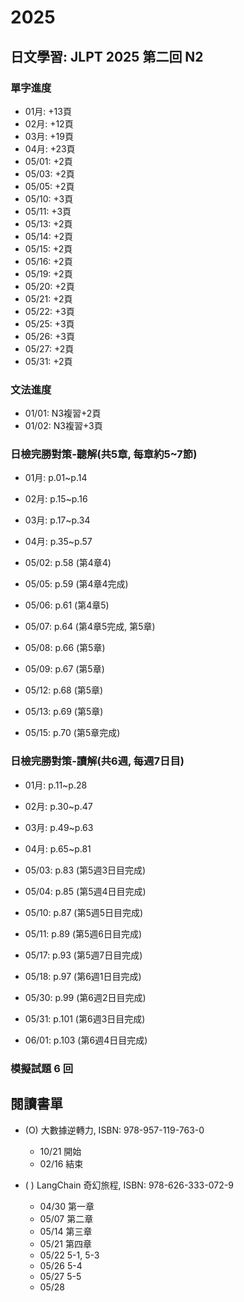 # 2025

## 日文學習: JLPT 2025 第二回 N2

### 單字進度

- 01月: +13頁
- 02月: +12頁
- 03月: +19頁
- 04月: +23頁
- 05/01: +2頁
- 05/03: +2頁
- 05/05: +2頁
- 05/10: +3頁
- 05/11: +3頁
- 05/13: +2頁
- 05/14: +2頁
- 05/15: +2頁
- 05/16: +2頁
- 05/19: +2頁
- 05/20: +2頁
- 05/21: +2頁
- 05/22: +3頁
- 05/25: +3頁
- 05/26: +3頁
- 05/27: +2頁
- 05/31: +2頁

### 文法進度

- 01/01: N3複習+2頁
- 01/02: N3複習+3頁

### 日檢完勝對策-聽解(共5章, 每章約5~7節)

- 01月: p.01~p.14
- 02月: p.15~p.16
- 03月: p.17~p.34
- 04月: p.35~p.57

- 05/02: p.58 (第4章4)
- 05/05: p.59 (第4章4完成)
- 05/06: p.61 (第4章5)
- 05/07: p.64 (第4章5完成, 第5章)
- 05/08: p.66 (第5章)
- 05/09: p.67 (第5章)
- 05/12: p.68 (第5章)
- 05/13: p.69 (第5章)
- 05/15: p.70 (第5章完成)



### 日檢完勝對策-讀解(共6週, 每週7日目)

- 01月: p.11~p.28
- 02月: p.30~p.47
- 03月: p.49~p.63
- 04月: p.65~p.81

- 05/03: p.83 (第5週3日目完成)
- 05/04: p.85 (第5週4日目完成)
- 05/10: p.87 (第5週5日目完成)
- 05/11: p.89 (第5週6日目完成)
- 05/17: p.93 (第5週7日目完成)
- 05/18: p.97 (第6週1日目完成)
- 05/30: p.99 (第6週2日目完成)
- 05/31: p.101 (第6週3日目完成)
- 06/01: p.103 (第6週4日目完成)

### 模擬試題 6 回



## 閱讀書單

- (O) 大數據逆轉力, ISBN: 978-957-119-763-0
  - 10/21 開始
  - 02/16 結束

- ( ) LangChain 奇幻旅程, ISBN: 978-626-333-072-9
  - 04/30 第一章
  - 05/07 第二章
  - 05/14 第三章
  - 05/21 第四章
  - 05/22 5-1, 5-3
  - 05/26 5-4
  - 05/27 5-5
  - 05/28